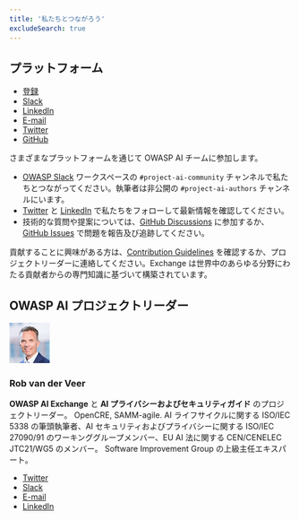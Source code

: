 ```yaml
---
title: '私たちとつながろう'
excludeSearch: true
---
```


## プラットフォーム

<!-- {{< cards >}} -->
- [登録](https://forms.gle/XwEEK52y4iZQChuJ6)    <!-- {{< small-card link="https://forms.gle/XwEEK52y4iZQChuJ6" title="登録" icon="login" >}} -->
- [Slack](https://owasp.slack.com/join/shared_invite/zt-g398htpy-AZ40HOM1WUOZguJKbblqkw#)    <!-- {{< small-card link="https://owasp.slack.com/join/shared_invite/zt-g398htpy-AZ40HOM1WUOZguJKbblqkw#" title="Slack" icon="slack-big" >}} -->
- [LinkedIn](https://www.linkedin.com/company/owasp-ai-exchange/)    <!-- {{< small-card link="https://www.linkedin.com/company/owasp-ai-exchange/" title="LinkedIn" icon="linkedin" >}} -->
- [E-mail](mailto:rob.vanderveer@owasp.org)    <!-- {{< small-card link="mailto:rob.vanderveer@owasp.org" title="E-mail" icon="mail">}} -->
- [Twitter](https://twitter.com/owasp)    <!-- {{< small-card link="https://twitter.com/owasp" title="Twitter" icon="x-twitter" >}} -->
- [GitHub](https://github.com/OWASP/www-project-ai-security-and-privacy-guide/discussions)    <!-- {{< small-card link="https://github.com/OWASP/www-project-ai-security-and-privacy-guide/discussions" title="GitHub" icon="github" >}} -->
<!-- {{< /cards >}} -->

さまざまなプラットフォームを通じて OWASP AI チームに参加します。

- [OWASP Slack](https://owasp.org/slack/invite) ワークスペースの `#project-ai-community` チャンネルで私たちとつながってください。執筆者は非公開の `#project-ai-authors` チャンネルにいます。
- [Twitter](https://twitter.com/owasp) と [LinkedIn](https://www.linkedin.com/company/owasp-ai-exchange/ "OWASP AI Exchange LinkedIn") で私たちをフォローして最新情報を確認してください。
- 技術的な質問や提案については、[GitHub Discussions](https://github.com/OWASP/www-project-ai-security-and-privacy-guide/discussions) に参加するか、[GitHub Issues](https://github.com/OWASP/www-project-ai-security-and-privacy-guide/issues) で問題を報告及び追跡してください。

貢献することに興味がある方は、[Contribution Guidelines](contribute.md) を確認するか、プロジェクトリーダーに連絡してください。Exchange は世界中のあらゆる分野にわたる貢献者からの専門知識に基づいて構築されています。

## OWASP AI プロジェクトリーダー <a name="owasp-ai-project-leader"></a>

<img src="https://github.com/OWASP/www-project-ai-security-and-privacy-guide/blob/main/content/ai_exchange/static/images/rob_van_der_veer.jpeg?raw=true"> <!-- {{< image-left src="/images/rob_van_der_veer.jpeg" alt="Image description" width="auto" height="150px" >}} -->

### Rob van der Veer

**OWASP AI Exchange** と **AI プライバシーおよびセキュリティガイド** のプロジェクトリーダー。
OpenCRE, SAMM-agile.
AI ライフサイクルに関する ISO/IEC 5338 の筆頭執筆者、AI セキュリティおよびプライバシーに関する ISO/IEC 27090/91 のワーキンググループメンバー、EU AI 法に関する CEN/CENELEC JTC21/WG5 のメンバー。
Software Improvement Group の上級主任エキスパート。

- [Twitter](https://twitter.com/robvanderveer "Twitter") <!-- {{< icon "x-twitter" >}} [Twitter](https://twitter.com/robvanderveer "Twitter") -->
- [Slack](https://owasp.slack.com/team/UF0TXT8VD "Slack")<!-- {{< icon "slack" >}} [Slack](https://owasp.slack.com/team/UF0TXT8VD "Slack") -->
- [E-mail](mailto:rob.vanderveer@owasp.org "E-mail") <!-- {{< icon "mail" >}} [E-mail](mailto:rob.vanderveer@owasp.org "E-mail") -->
- [LinkedIn](https://www.linkedin.com/in/robvanderveer "LinkedIn") <!-- {{< icon "linkedin" >}} [LinkedIn](https://www.linkedin.com/in/robvanderveer "LinkedIn") -->
